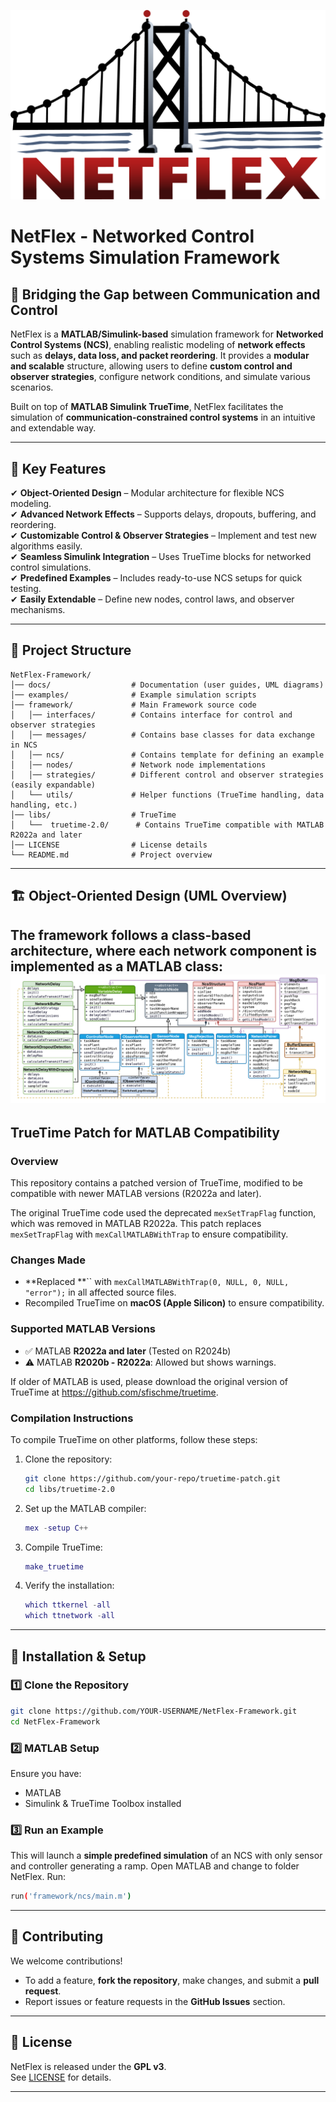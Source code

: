![NetFlex Logo](docs/assets/logo.png)

# **NetFlex - Networked Control Systems Simulation Framework**

## 📌 **Bridging the Gap between Communication and Control**
NetFlex is a **MATLAB/Simulink-based** simulation framework for **Networked Control Systems (NCS)**, enabling realistic modeling of **network effects** such as **delays, data loss, and packet reordering**. It provides a **modular and scalable** structure, allowing users to define **custom control and observer strategies**, configure network conditions, and simulate various scenarios.

Built on top of **MATLAB Simulink TrueTime**, NetFlex facilitates the simulation of **communication-constrained control systems** in an intuitive and extendable way.

---

## 🚀 **Key Features**
✔ **Object-Oriented Design** – Modular architecture for flexible NCS modeling.  
✔ **Advanced Network Effects** – Supports delays, dropouts, buffering, and reordering.  
✔ **Customizable Control & Observer Strategies** – Implement and test new algorithms easily.  
✔ **Seamless Simulink Integration** – Uses TrueTime blocks for networked control simulations.  
✔ **Predefined Examples** – Includes ready-to-use NCS setups for quick testing.  
✔ **Easily Extendable** – Define new nodes, control laws, and observer mechanisms.  

---

## 📁 Project Structure

```
NetFlex-Framework/
│── docs/                  # Documentation (user guides, UML diagrams)
│── examples/              # Example simulation scripts
│── framework/             # Main Framework source code
│   │── interfaces/        # Contains interface for control and observer strategies 
│   │── messages/          # Contains base classes for data exchange in NCS
│   │── ncs/               # Contains template for defining an example
│   │── nodes/             # Network node implementations
│   │── strategies/        # Different control and observer strategies (easily expandable)
│   └── utils/             # Helper functions (TrueTime handling, data handling, etc.)
│── libs/                  # TrueTime
│   └──  truetime-2.0/      # Contains TrueTime compatible with MATLAB R2022a and later
│── LICENSE                # License details
└── README.md              # Project overview
```

---
## 🏗️ Object-Oriented Design (UML Overview)
The framework follows a **class-based architecture**, where each network component is implemented as a **MATLAB class**:
![UML Diagramm](docs/assets/uml.png)
---

## TrueTime Patch for MATLAB Compatibility

### Overview

This repository contains a patched version of TrueTime, modified to be compatible with newer MATLAB versions (R2022a and later). 

The original TrueTime code used the deprecated `mexSetTrapFlag` function, which was removed in MATLAB R2022a. This patch replaces `mexSetTrapFlag` with `mexCallMATLABWithTrap` to ensure compatibility. 

### Changes Made

- **Replaced **`` with `mexCallMATLABWithTrap(0, NULL, 0, NULL, "error");` in all affected source files.
- Recompiled TrueTime on **macOS (Apple Silicon)** to ensure compatibility.

### Supported MATLAB Versions

- ✅ MATLAB **R2022a and later** (Tested on R2024b)
- ⚠️ MATLAB **R2020b - R2022a**: Allowed but shows warnings.

If older of MATLAB is used, please download the original version of TrueTime at https://github.com/sfischme/truetime.
### Compilation Instructions

To compile TrueTime on other platforms, follow these steps:

1. Clone the repository:

   ```sh
   git clone https://github.com/your-repo/truetime-patch.git
   cd libs/truetime-2.0
   ```

2. Set up the MATLAB compiler:

   ```matlab
   mex -setup C++
   ```

3. Compile TrueTime:

   ```matlab
   make_truetime
   ```

4. Verify the installation:

   ```matlab
   which ttkernel -all
   which ttnetwork -all
   ```

---

## 🔧 Installation & Setup

### 1️⃣ **Clone the Repository**
```bash
git clone https://github.com/YOUR-USERNAME/NetFlex-Framework.git
cd NetFlex-Framework
```

### 2️⃣ **MATLAB Setup**
Ensure you have:
- MATLAB 
- Simulink & TrueTime Toolbox installed

### 3️⃣ **Run an Example**
This will launch a **simple predefined simulation** of an NCS with only sensor and controller generating a ramp.
Open MATLAB and change to folder NetFlex. Run:
```bash
run('framework/ncs/main.m')
```
---

## 📜 Contributing
We welcome contributions!  
- To add a feature, **fork the repository**, make changes, and submit a **pull request**.  
- Report issues or feature requests in the **GitHub Issues** section.

---

## 📄 License
NetFlex is released under the **GPL v3**.  
See [LICENSE](LICENSE) for details.

---


